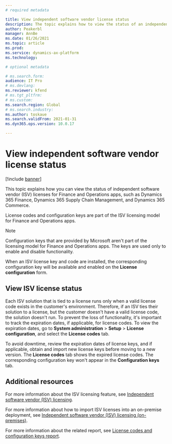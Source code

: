 ```yaml
---
# required metadata

title: View independent software vendor license status
description: The topic explains how to view the status of an independent software vendor in Dynamics 365 Finance and Operations apps.
author: Peakerbl
manager: AnnBe
ms.date: 01/26/2021
ms.topic: article
ms.prod: 
ms.service: dynamics-ax-platform
ms.technology: 

# optional metadata

# ms.search.form: 
audience: IT Pro
# ms.devlang: 
ms.reviewer: kfend
# ms.tgt_pltfrm: 
# ms.custom: 
ms.search.region: Global
# ms.search.industry: 
ms.author: toskaue
ms.search.validFrom: 2021-01-31
ms.dyn365.ops.version: 10.0.17

---
```


# View independent software vendor license status

[!include [banner](../includes/banner.md)]

This topic explains how you can view the status of independent software vendor (ISV) licenses for Finance and Operations apps, such as Dynamics 365 Finance, Dynamics 365 Supply Chain Management, and Dynamics 365 Commerce.

License codes and configuration keys are part of the ISV licensing model for Finance and Operations apps.

> [!NOTE]
> Configuration keys that are provided by Microsoft aren't part of the licensing model for Finance and Operations apps. The keys are used only to enable and disable functionality.

When an ISV license key and code are installed, the corresponding configuration key will be available and enabled on the **License configuration** form.

## View ISV license status
Each ISV solution that is tied to a license runs only when a valid license code exists in the customer's environment. Therefore, if an ISV ties their solution to a license, but the customer doesn't have a valid license code, the solution doesn't run. To prevent the loss of functionality, it's important to track the expiration dates, if applicable, for license codes. To view the expiration dates, go to **System administration** > **Setup** > **License configuration**, and select the **License codes** tab.

To avoid downtime, review the expiration dates of license keys, and if applicable, obtain and import new license keys before moving to a new version.
The **License codes** tab shows the expired license codes. The corresponding configuration key won't appear in the **Configuration keys** tab.


## Additional resources
For more information about the ISV licensing feature, see [Independent software vendor (ISV) licensing](../dev-tools/isv-licensing.md).

For more information about how to import ISV licenses into an on-premise deployment, see [Independent software vendor (ISV) licensing (on-premises)](../dev-tools/isv-licensing-on-prem.md).

For more information about the related report, see [License codes and configuration keys report](license-codes-configuration-keys-report.md).
